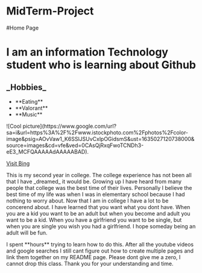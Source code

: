 # MidTerm-Project
#Home Page

<h1>I am an information Technology student who is learning about Github</h1>

<h2> _Hobbies_ </h2>
<ul>
  <li> **Eating**</li>
  <li> **Valorant**</li>
  <li> **Music**</li>
  </ul>
![Cool picture](https://www.google.com/url?sa=i&url=https%3A%2F%2Fwww.istockphoto.com%2Fphotos%2Fcolor-image&psig=AOvVaw1_K6SSlJSUvCxlpOGidsmS&ust=1635027120738000&source=images&cd=vfe&ved=0CAsQjRxqFwoTCNDh3-eE3_MCFQAAAAAdAAAAABAD).

[Visit Bing](www.bing.com)
<p> 
This is my second year in college. The college experience has not been all that I have _dreamed_ it would be. Growing up I have heard from many people that college was the best time of their lives. Personally I believe the best time of my life was when I was in elementary school because I had nothing to worry about. Now that I am in college I have a lot to be concerend about. I have learned that you want what you dont have. When you are a kid you want to be an adult but when you become and adult you want to be a kid. When you have a girlfriend you want to be single, but when you are single you wish you had a girlfriend. I hope someday being an adult will be fun.</p>

<p> I spent **hours** trying to learn how to do this. After all the youtube videos and google searches I still cant figure out how to create multiple pages and link them together on my README page. Please dont give me a zero, I cannot drop this class. Thank you for your understanding and time. </p>
